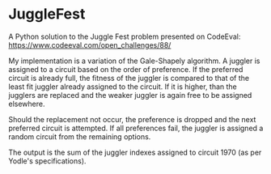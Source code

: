 JuggleFest
==========

A Python solution to the Juggle Fest problem presented on CodeEval: https://www.codeeval.com/open_challenges/88/

My implementation is a variation of the Gale-Shapely algorithm. A juggler is assigned to a circuit based on the order of preference. If the preferred circuit is already full, the fitness of the juggler is compared to that of the least fit juggler already assigned to the circuit. If it is higher, than the jugglers are replaced and the weaker juggler is again free to be assigned elsewhere.

Should the replacement not occur, the preference is dropped and the next preferred circuit is attempted. If all preferences fail, the juggler is assigned a random circuit from the remaining options.

The output is the sum of the juggler indexes assigned to circuit 1970 (as per Yodle's specifications).
